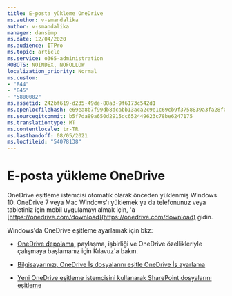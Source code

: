 ```yaml
---
title: E-posta yükleme OneDrive
ms.author: v-smandalika
author: v-smandalika
manager: dansimp
ms.date: 12/04/2020
ms.audience: ITPro
ms.topic: article
ms.service: o365-administration
ROBOTS: NOINDEX, NOFOLLOW
localization_priority: Normal
ms.custom:
- "844"
- "845"
- "5800002"
ms.assetid: 242bf619-d235-49de-88a3-9f6173c542d1
ms.openlocfilehash: e69ea8b7f99db8dcabb13aca2c9e1c69cb9f3758839a3fa28f0b0b9a5b6a534c
ms.sourcegitcommit: b5f7da89a650d2915dc652449623c78be6247175
ms.translationtype: MT
ms.contentlocale: tr-TR
ms.lasthandoff: 08/05/2021
ms.locfileid: "54078138"
---
```

# <a name="install-and-configure-onedrive"></a>E-posta yükleme OneDrive

OneDrive eşitleme istemcisi otomatik olarak önceden yüklenmiş Windows 10. OneDrive 7 veya Mac Windows'ı yüklemek ya da telefonunuz veya tabletiniz için mobil uygulamayı almak için, 'a [https://onedrive.com/download](https://onedrive.com/download) gidin.
  
Windows'da OneDrive eşitleme ayarlamak için bkz:
  
- [OneDrive depolama,](https://admin.microsoft.com/adminportal/home#/modernonboarding/onedrivequickstartguide) paylaşma, işbirliği ve OneDrive özellikleriyle çalışmaya başlamanız için Kılavuz'a bakın.

- [Bilgisayarınızı, OneDrive İş dosyalarını eşitle OneDrive İş ayarlama](https://go.microsoft.com/fwlink/?linkid=533375)

- [Yeni OneDrive eşitleme istemcisini kullanarak SharePoint dosyalarını eşitleme](https://go.microsoft.com/fwlink/?linkid=871666)
